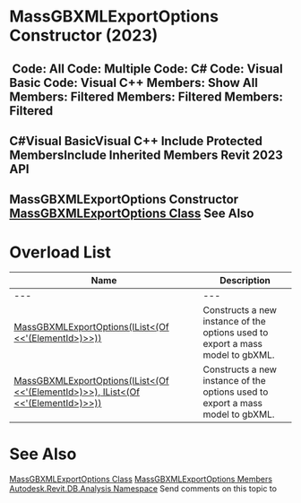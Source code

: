 # MassGBXMLExportOptions Constructor (2023)

﻿
 Code: All Code: Multiple Code: C# Code: Visual Basic Code: Visual C++  Members: Show All Members: Filtered Members: Filtered Members: Filtered   
---  
C#Visual BasicVisual C++
Include Protected MembersInclude Inherited Members
Revit 2023 API  
---  
MassGBXMLExportOptions Constructor   
[MassGBXMLExportOptions Class](ac0f3089-3aa2-7dbd-511f-07c4a491df19.md "MassGBXMLExportOptions Class") See Also  
---  
# Overload List
| Name | Description |
| --- | --- |
| --- | --- | --- |
| [MassGBXMLExportOptions(IList<(Of <<'(ElementId>)>>))](29f36c01-22a2-13d4-c6b6-04978ff633b8.md "MassGBXMLExportOptions Constructor \(IList\(ElementId\)\)") | Constructs a new instance of the options used to export a mass model to gbXML. |
| [MassGBXMLExportOptions(IList<(Of <<'(ElementId>)>>), IList<(Of <<'(ElementId>)>>))](cc898b93-c934-c233-a091-7ad1e2f6e98f.md "MassGBXMLExportOptions Constructor \(IList\(ElementId\), IList\(ElementId\)\)") | Constructs a new instance of the options used to export a mass model to gbXML. |

# See Also
[MassGBXMLExportOptions Class](ac0f3089-3aa2-7dbd-511f-07c4a491df19.md "MassGBXMLExportOptions Class")
[MassGBXMLExportOptions Members](789909fe-272e-60c6-a482-c86a0f833276.md "MassGBXMLExportOptions Members")
[Autodesk.Revit.DB.Analysis Namespace](958e2e12-587d-f188-5d7b-f13d7dbfdf48.md "Autodesk.Revit.DB.Analysis Namespace")
Send comments on this topic to 